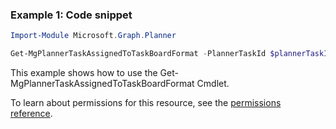 ### Example 1: Code snippet

```powershellImport-Module Microsoft.Graph.Planner

Get-MgPlannerTaskAssignedToTaskBoardFormat -PlannerTaskId $plannerTaskId
```
This example shows how to use the Get-MgPlannerTaskAssignedToTaskBoardFormat Cmdlet.
To learn about permissions for this resource, see the [permissions reference](/graph/permissions-reference).

